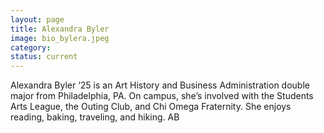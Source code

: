 ```yaml
---
layout: page
title: Alexandra Byler
image: bio_bylera.jpeg
category:
status: current
---
```

Alexandra Byler ‘25 is an Art History and Business Administration double major from Philadelphia, PA. On campus, she’s involved with the Students Arts League, the Outing Club, and Chi Omega Fraternity. She enjoys reading, baking, traveling, and hiking. AB
